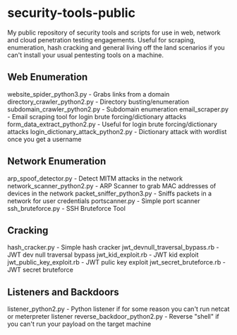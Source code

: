 # security-tools-public

My public repository of security tools and scripts for use in web, network and cloud penetration testing engagements. Useful for scraping, enumeration, hash cracking and general living off the land scenarios if you can't install your usual pentesting tools on a machine. 

## Web Enumeration
website_spider_python3.py - Grabs links from a domain
directory_crawler_python2.py - Directory busting/enumeration
subdomain_crawler_python2.py - Subdomain enumeration
email_scraper.py - Email scraping tool for login brute forcing/dictionary attacks
form_data_extract_python2.py - Useful for login brute forcing/dictionary attacks
login_dictionary_attack_python2.py - Dictionary attack with wordlist once you get a username

## Network Enumeration
arp_spoof_detector.py - Detect MITM attacks in the network
network_scanner_python2.py - ARP Scanner to grab MAC addresses of devices in the network
packet_sniffer_python3.py - Sniffs packets in a network for user credentials
portscanner.py - Simple port scanner
ssh_bruteforce.py  - SSH Bruteforce Tool

## Cracking
hash_cracker.py - Simple hash cracker
jwt_devnull_traversal_bypass.rb - JWT dev null traversal bypass
jwt_kid_exploit.rb - JWT kid exploit
jwt_public_key_exploit.rb - JWT pulic key exploit
jwt_secret_bruteforce.rb - JWT secret bruteforce

## Listeners and Backdoors
listener_python2.py - Python listener if for some reason you can't run netcat or meterpreter listener
reverse_backdoor_python2.py - Reverse "shell" if you can't run your payload on the target machine  
